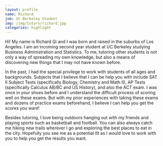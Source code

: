 ```yaml
---
layout: profile
name: Richard
job: UC Berkeley Student
img: /img/tutors/richard.jpg
categories: highlight
---
```


Hi! My name is Richard Qi and I was born and raised in the suburbs of Los Angeles. I am an incoming second year student at UC Berkeley studying Business Administration and Statistics. To me, tutoring other students is not only a way of spreading my own knowledge, but also a means of discovering new things that I may not have known before. 

<!--more-->

In the past, I had the special privilege to work with students of all ages and backgrounds. Subjects that I believe that I can be help you with include SAT II Subject Tests (specifically Biology, Chemistry and Math II), AP Tests (specifically Calculus AB/BC and US History), and also the ACT exam. I was once in your shoes before and I understand the difficult process of scoring well on these exams. But with my prior experiences with taking these exams and dozens of practice exams beforehand, I believe I can help you get the scores you want!

Besides tutoring, I love being outdoors hanging out with my friends and playing sports such as basketball and football. You can also always catch me hiking new trails wherever I go and exploring the best places to eat in the city. Hopefully you see me as a potential fit as I would love to work with you to help you get the results you want.
